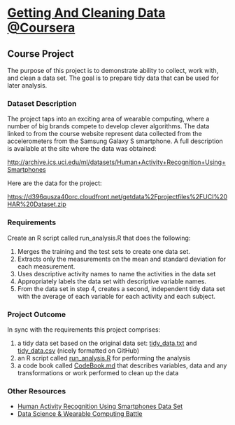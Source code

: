 # [Getting And Cleaning Data @Coursera](https://class.coursera.org/getdata-030)
## Course Project
The purpose of this project is to demonstrate ability to collect, work with, and clean a data set. The goal is to prepare tidy data that can be used for later analysis. 

### Dataset Description

The project taps into an exciting area of wearable computing, where a number of big brands compete to develop clever algorithms. The data linked to from the course website represent data collected from the accelerometers from the Samsung Galaxy S smartphone. A full description is available at the site where the data was obtained: 

http://archive.ics.uci.edu/ml/datasets/Human+Activity+Recognition+Using+Smartphones 

Here are the data for the project: 

https://d396qusza40orc.cloudfront.net/getdata%2Fprojectfiles%2FUCI%20HAR%20Dataset.zip 

### Requirements
Create an R script called run_analysis.R that does the following:

1. Merges the training and the test sets to create one data set.
2. Extracts only the measurements on the mean and standard deviation for each measurement. 
3. Uses descriptive activity names to name the activities in the data set
4. Appropriately labels the data set with descriptive variable names. 
5. From the data set in step 4, creates a second, independent tidy data set with the average of each variable for each activity and each subject.

### Project Outcome
In sync with the requirements this project comprises:

1. a tidy data set based on the original data set: [tidy_data.txt](https://github.com/kvss1992/GetAndCleaningData/blob/master/tidy_data.txt) and [tidy_data.csv](https://github.com/kvss1992/GetAndCleaningData/blob/master/tidy_data.csv) (nicely formatted on GitHub)
2. an R script called [run_analysis.R](https://github.com/kvss1992/GetAndCleaningData/blob/master/run_analysis.R) for performing the analysis 
3. a code book called [CodeBook.md](https://github.com/kvss1992/GetAndCleaningData/blob/master/CodeBook.md) that describes variables, data and any transformations or work performed to clean up the data 

### Other Resources
* [Human Activity Recognition Using Smartphones Data Set](http://archive.ics.uci.edu/ml/datasets/Human+Activity+Recognition+Using+Smartphones)
* [Data Science & Wearable Computing Battle](http://www.insideactivitytracking.com/data-science-activity-tracking-and-the-battle-for-the-worlds-top-sports-brand/)
